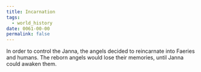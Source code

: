 ```yaml
---
title: Incarnation
tags:
  - world_history
date: 0061-00-00
permalink: false
---
```

In order to control the Janna, the angels decided to reincarnate into Faeries and humans. The reborn angels would lose their memories, until Janna could awaken them.